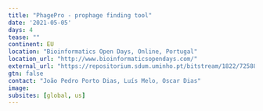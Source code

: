 ```yaml
---
title: "PhagePro - prophage finding tool"
date: '2021-05-05'
days: 4
tease: ""
continent: EU
location: "Bioinformatics Open Days, Online, Portugal"
location_url: "http://www.bioinformaticsopendays.com/"
external_url: "https://repositorium.sdum.uminho.pt/bitstream/1822/72588/1/document_54411_1.pdf#Page=53"
gtn: false
contact: "João Pedro Porto Dias, Luís Melo, Oscar Dias"
image: 
subsites: [global, us]
---
```

